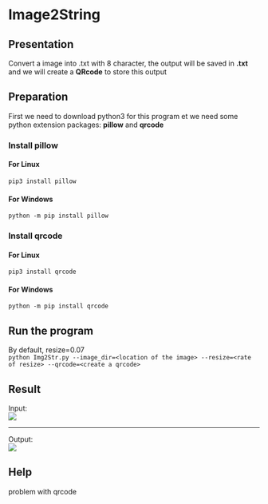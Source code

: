 # Image2String  
## Presentation  
Convert a image into .txt with 8 character, the output will be saved in **.txt** and we will create a **QRcode** to store this output  
## Preparation 
First we need to download python3 for this program et we need some python extension packages: **pillow** and **qrcode**
### Install pillow    
#### For Linux  
`pip3 install pillow` 
#### For Windows
`python -m pip install pillow`   
### Install qrcode  
#### For Linux   
`pip3 install qrcode`  
#### For Windows
`python -m pip install qrcode`  
## Run the program
By default, resize=0.07  
`python Img2Str.py --image_dir=<location of the image> --resize=<rate of resize> --qrcode=<create a qrcode>`  
## Result
Input:  
![](https://github.com/AkiraXD0712/Image2String/blob/master/res/input.jpg?raw=true)
***
Output:  
![](https://github.com/AkiraXD0712/Image2String/blob/master/res/output.jpg?raw=true)
## Help
problem with qrcode
